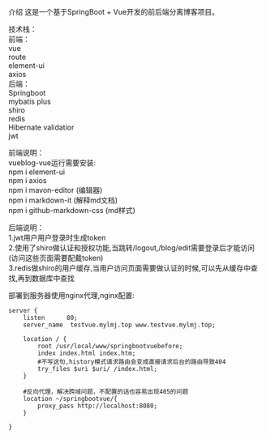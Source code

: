 介绍
这是一个基于SpringBoot + Vue开发的前后端分离博客项目。

技术栈：  
前端：  
vue  
route  
element-ui  
axios  
后端：  
Springboot  
mybatis plus  
shiro  
redis  
Hibernate validatior  
jwt  

前端说明：  
vueblog-vue运行需要安装:  
npm i element-ui  
npm i axios  
npm i mavon-editor (编辑器)  
npm i markdown-it (解释md文档)  
npm i github-markdown-css (md样式)  

后端说明：  
1.jwt用户用户登录时生成token  
2.使用了shiro做认证和授权功能,当跳转/logout,/blog/edit需要登录后才能访问(访问这些页面需要配戴token)  
3.redis做shiro的用户缓存,当用户访问页面需要做认证的时候,可以先从缓存中查找,再到数据库中查找  

部署到服务器使用nginx代理,nginx配置:  
```
server {
	listen      80;
	server_name  testvue.mylmj.top www.testvue.mylmj.top;

	location / {
		root /usr/local/www/springbootvuebefore;
		index index.html index.htm;
		#不写这句,history模式请求路由会变成直接请求后台的路由导致404
		try_files $uri $uri/ /index.html;
	}
	
	#反向代理，解决跨域问题，不配置的话也容易出现405的问题
	location ~/springbootvue/{
		proxy_pass http://localhost:8080;
	}

}
```